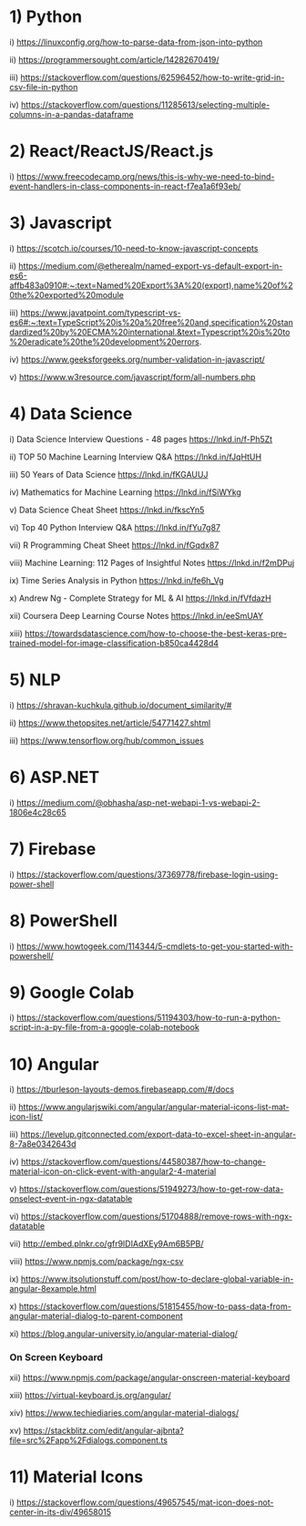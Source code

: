 # 1) Python

  i) https://linuxconfig.org/how-to-parse-data-from-json-into-python
  
 ii) https://programmersought.com/article/14282670419/
 
iii) https://stackoverflow.com/questions/62596452/how-to-write-grid-in-csv-file-in-python

 iv) https://stackoverflow.com/questions/11285613/selecting-multiple-columns-in-a-pandas-dataframe

# 2) React/ReactJS/React.js
   
   i) https://www.freecodecamp.org/news/this-is-why-we-need-to-bind-event-handlers-in-class-components-in-react-f7ea1a6f93eb/

# 3) Javascript
   
   i) https://scotch.io/courses/10-need-to-know-javascript-concepts
   
  ii) https://medium.com/@etherealm/named-export-vs-default-export-in-es6-affb483a0910#:~:text=Named%20Export%3A%20(export),name%20of%20the%20exported%20module
  
 iii) https://www.javatpoint.com/typescript-vs-es6#:~:text=TypeScript%20is%20a%20free%20and,specification%20standardized%20by%20ECMA%20international.&text=Typescript%20is%20to%20eradicate%20the%20development%20errors. 
 
 iv) https://www.geeksforgeeks.org/number-validation-in-javascript/
 
 v) https://www.w3resource.com/javascript/form/all-numbers.php
  
# 4) Data Science

   i) Data Science Interview Questions - 48 pages
        https://lnkd.in/f-Ph5Zt

   ii) TOP 50 Machine Learning Interview Q&A
        https://lnkd.in/fJqHtUH

  iii) 50 Years of Data Science
        https://lnkd.in/fKGAUUJ

   iv) Mathematics for Machine Learning
        https://lnkd.in/fSiWYkg

   v)  Data Science Cheat Sheet
        https://lnkd.in/fkscYn5

   vi) Top 40 Python Interview Q&A
        https://lnkd.in/fYu7g87

  vii) R Programming Cheat Sheet
        https://lnkd.in/fGqdx87

 viii) Machine Learning: 112 Pages of Insightful Notes
        https://lnkd.in/f2mDPuj

   ix) Time Series Analysis in Python
         https://lnkd.in/fe6h_Vg

   x) Andrew Ng - Complete Strategy for ML & AI
       https://lnkd.in/fVfdazH

 xii) Coursera Deep Learning Course Notes
       https://lnkd.in/eeSmUAY 
       
xiii) https://towardsdatascience.com/how-to-choose-the-best-keras-pre-trained-model-for-image-classification-b850ca4428d4

# 5) NLP

  i) https://shravan-kuchkula.github.io/document_similarity/#
  
 ii) https://www.thetopsites.net/article/54771427.shtml
 
iii) https://www.tensorflow.org/hub/common_issues

# 6) ASP.NET

   i) https://medium.com/@obhasha/asp-net-webapi-1-vs-webapi-2-1806e4c28c65

# 7) Firebase

   i) https://stackoverflow.com/questions/37369778/firebase-login-using-power-shell
   
# 8) PowerShell

   i) https://www.howtogeek.com/114344/5-cmdlets-to-get-you-started-with-powershell/

# 9) Google Colab

   i) https://stackoverflow.com/questions/51194303/how-to-run-a-python-script-in-a-py-file-from-a-google-colab-notebook 

# 10) Angular

   i) https://tburleson-layouts-demos.firebaseapp.com/#/docs
   
  ii) https://www.angularjswiki.com/angular/angular-material-icons-list-mat-icon-list/
  
 iii) https://levelup.gitconnected.com/export-data-to-excel-sheet-in-angular-8-7a8e0342643d
 
  iv) https://stackoverflow.com/questions/44580387/how-to-change-material-icon-on-click-event-with-angular2-4-material
  
   v) https://stackoverflow.com/questions/51949273/how-to-get-row-data-onselect-event-in-ngx-datatable
   
  vi) https://stackoverflow.com/questions/51704888/remove-rows-with-ngx-datatable

 vii) http://embed.plnkr.co/gfr9IDIAdXEy9Am6B5PB/
 
viii) https://www.npmjs.com/package/ngx-csv

  ix) https://www.itsolutionstuff.com/post/how-to-declare-global-variable-in-angular-8example.html
  
   x) https://stackoverflow.com/questions/51815455/how-to-pass-data-from-angular-material-dialog-to-parent-component
   
  xi) https://blog.angular-university.io/angular-material-dialog/
   
  ### On Screen Keyboard
  
 xii) https://www.npmjs.com/package/angular-onscreen-material-keyboard
 
xiii) https://virtual-keyboard.js.org/angular/

xiv) https://www.techiediaries.com/angular-material-dialogs/

xv) https://stackblitz.com/edit/angular-ajbnta?file=src%2Fapp%2Fdialogs.component.ts
 
# 11) Material Icons

   i) https://stackoverflow.com/questions/49657545/mat-icon-does-not-center-in-its-div/49658015
